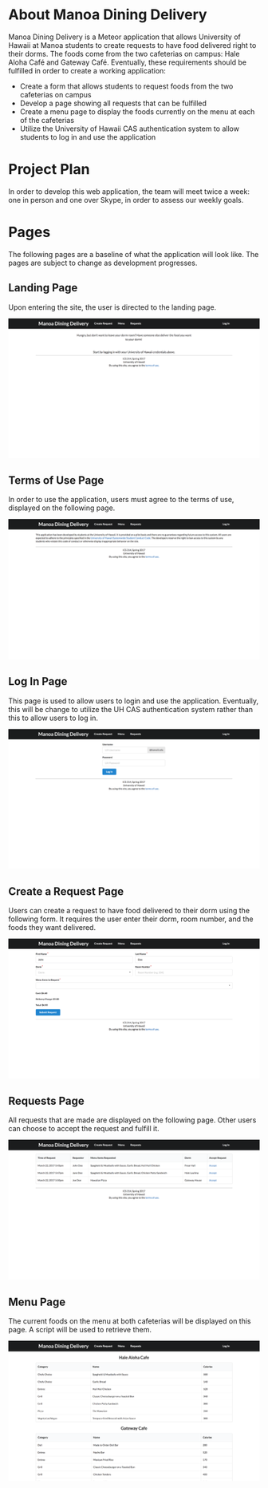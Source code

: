 # About Manoa Dining Delivery

Manoa Dining Delivery is a Meteor application that allows University of Hawaii
at Manoa students to create requests to have food delivered right to their
dorms. The foods come from the two cafeterias on campus: Hale Aloha Café and
Gateway Café. Eventually, these requirements should be fulfilled in order to 
create a working application:

* Create a form that allows students to request foods from the two cafeterias on
campus
* Develop a page showing all requests that can be fulfilled
* Create a menu page to display the foods currently on the menu at each of the
cafeterias
* Utilize the University of Hawaii CAS authentication system to allow students
to log in and use the application

# Project Plan

In order to develop this web application, the team will meet twice a week: one
in person and one over Skype, in order to assess our weekly goals.

# Pages

The following pages are a baseline of what the application will look like. The 
pages are subject to change as development progresses.

## Landing Page

Upon entering the site, the user is directed to the landing page.

![](images/landing-page.png)

## Terms of Use Page

In order to use the application, users must agree to the terms of use, displayed
on the following page.

![](images/terms-page.png)

## Log In Page

This page is used to allow users to login and use the application. Eventually,
this will be change to utilize the UH CAS authentication system rather than this
to allow users to log in.

![](images/login-page.png)

## Create a Request Page

Users can create a request to have food delivered to their dorm using the
following form. It requires the user enter their dorm, room number, and the
foods they want delivered.

![](images/create-request-page.png)

## Requests Page

All requests that are made are displayed on the following page. Other users
can choose to accept the request and fulfill it.

![](images/requests-page.png)

## Menu Page

The current foods on the menu at both cafeterias will be displayed on this page.
A script will be used to retrieve them.

![](images/menu-page.png)
